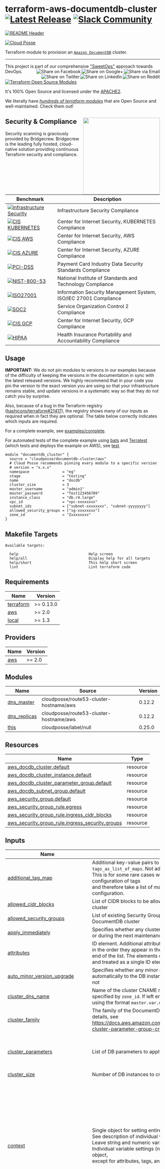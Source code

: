 
<!-- markdownlint-disable -->
# terraform-aws-documentdb-cluster [![Latest Release](https://img.shields.io/github/release/cloudposse/terraform-aws-documentdb-cluster.svg)](https://github.com/cloudposse/terraform-aws-documentdb-cluster/releases/latest) [![Slack Community](https://slack.cloudposse.com/badge.svg)](https://slack.cloudposse.com)
<!-- markdownlint-restore -->

[![README Header][readme_header_img]][readme_header_link]

[![Cloud Posse][logo]](https://cpco.io/homepage)

<!--




  ** DO NOT EDIT THIS FILE
  **
  ** This file was automatically generated by the `build-harness`.
  ** 1) Make all changes to `README.yaml`
  ** 2) Run `make init` (you only need to do this once)
  ** 3) Run`make readme` to rebuild this file.
  **
  ** (We maintain HUNDREDS of open source projects. This is how we maintain our sanity.)
  **





-->

Terraform module to provision an [`Amazon DocumentDB`](https://aws.amazon.com/documentdb/) cluster.

---

This project is part of our comprehensive ["SweetOps"](https://cpco.io/sweetops) approach towards DevOps.
[<img align="right" title="Share via Email" src="https://docs.cloudposse.com/images/ionicons/ios-email-outline-2.0.1-16x16-999999.svg"/>][share_email]
[<img align="right" title="Share on Google+" src="https://docs.cloudposse.com/images/ionicons/social-googleplus-outline-2.0.1-16x16-999999.svg" />][share_googleplus]
[<img align="right" title="Share on Facebook" src="https://docs.cloudposse.com/images/ionicons/social-facebook-outline-2.0.1-16x16-999999.svg" />][share_facebook]
[<img align="right" title="Share on Reddit" src="https://docs.cloudposse.com/images/ionicons/social-reddit-outline-2.0.1-16x16-999999.svg" />][share_reddit]
[<img align="right" title="Share on LinkedIn" src="https://docs.cloudposse.com/images/ionicons/social-linkedin-outline-2.0.1-16x16-999999.svg" />][share_linkedin]
[<img align="right" title="Share on Twitter" src="https://docs.cloudposse.com/images/ionicons/social-twitter-outline-2.0.1-16x16-999999.svg" />][share_twitter]


[![Terraform Open Source Modules](https://docs.cloudposse.com/images/terraform-open-source-modules.svg)][terraform_modules]



It's 100% Open Source and licensed under the [APACHE2](LICENSE).







We literally have [*hundreds of terraform modules*][terraform_modules] that are Open Source and well-maintained. Check them out!






## Security & Compliance [<img src="https://cloudposse.com/wp-content/uploads/2020/11/bridgecrew.svg" width="250" align="right" />](https://bridgecrew.io/)

Security scanning is graciously provided by Bridgecrew. Bridgecrew is the leading fully hosted, cloud-native solution providing continuous Terraform security and compliance.

| Benchmark | Description |
|--------|---------------|
| [![Infrastructure Security](https://www.bridgecrew.cloud/badges/github/cloudposse/terraform-aws-documentdb-cluster/general)](https://www.bridgecrew.cloud/link/badge?vcs=github&fullRepo=cloudposse%2Fterraform-aws-documentdb-cluster&benchmark=INFRASTRUCTURE+SECURITY) | Infrastructure Security Compliance |
| [![CIS KUBERNETES](https://www.bridgecrew.cloud/badges/github/cloudposse/terraform-aws-documentdb-cluster/cis_kubernetes)](https://www.bridgecrew.cloud/link/badge?vcs=github&fullRepo=cloudposse%2Fterraform-aws-documentdb-cluster&benchmark=CIS+KUBERNETES+V1.5) | Center for Internet Security, KUBERNETES Compliance |
| [![CIS AWS](https://www.bridgecrew.cloud/badges/github/cloudposse/terraform-aws-documentdb-cluster/cis_aws)](https://www.bridgecrew.cloud/link/badge?vcs=github&fullRepo=cloudposse%2Fterraform-aws-documentdb-cluster&benchmark=CIS+AWS+V1.2) | Center for Internet Security, AWS Compliance |
| [![CIS AZURE](https://www.bridgecrew.cloud/badges/github/cloudposse/terraform-aws-documentdb-cluster/cis_azure)](https://www.bridgecrew.cloud/link/badge?vcs=github&fullRepo=cloudposse%2Fterraform-aws-documentdb-cluster&benchmark=CIS+AZURE+V1.1) | Center for Internet Security, AZURE Compliance |
| [![PCI-DSS](https://www.bridgecrew.cloud/badges/github/cloudposse/terraform-aws-documentdb-cluster/pci)](https://www.bridgecrew.cloud/link/badge?vcs=github&fullRepo=cloudposse%2Fterraform-aws-documentdb-cluster&benchmark=PCI-DSS+V3.2) | Payment Card Industry Data Security Standards Compliance |
| [![NIST-800-53](https://www.bridgecrew.cloud/badges/github/cloudposse/terraform-aws-documentdb-cluster/nist)](https://www.bridgecrew.cloud/link/badge?vcs=github&fullRepo=cloudposse%2Fterraform-aws-documentdb-cluster&benchmark=NIST-800-53) | National Institute of Standards and Technology Compliance |
| [![ISO27001](https://www.bridgecrew.cloud/badges/github/cloudposse/terraform-aws-documentdb-cluster/iso)](https://www.bridgecrew.cloud/link/badge?vcs=github&fullRepo=cloudposse%2Fterraform-aws-documentdb-cluster&benchmark=ISO27001) | Information Security Management System, ISO/IEC 27001 Compliance |
| [![SOC2](https://www.bridgecrew.cloud/badges/github/cloudposse/terraform-aws-documentdb-cluster/soc2)](https://www.bridgecrew.cloud/link/badge?vcs=github&fullRepo=cloudposse%2Fterraform-aws-documentdb-cluster&benchmark=SOC2)| Service Organization Control 2 Compliance |
| [![CIS GCP](https://www.bridgecrew.cloud/badges/github/cloudposse/terraform-aws-documentdb-cluster/cis_gcp)](https://www.bridgecrew.cloud/link/badge?vcs=github&fullRepo=cloudposse%2Fterraform-aws-documentdb-cluster&benchmark=CIS+GCP+V1.1) | Center for Internet Security, GCP Compliance |
| [![HIPAA](https://www.bridgecrew.cloud/badges/github/cloudposse/terraform-aws-documentdb-cluster/hipaa)](https://www.bridgecrew.cloud/link/badge?vcs=github&fullRepo=cloudposse%2Fterraform-aws-documentdb-cluster&benchmark=HIPAA) | Health Insurance Portability and Accountability Compliance |



## Usage


**IMPORTANT:** We do not pin modules to versions in our examples because of the
difficulty of keeping the versions in the documentation in sync with the latest released versions.
We highly recommend that in your code you pin the version to the exact version you are
using so that your infrastructure remains stable, and update versions in a
systematic way so that they do not catch you by surprise.

Also, because of a bug in the Terraform registry ([hashicorp/terraform#21417](https://github.com/hashicorp/terraform/issues/21417)),
the registry shows many of our inputs as required when in fact they are optional.
The table below correctly indicates which inputs are required.



For a complete example, see [examples/complete](examples/complete).

For automated tests of the complete example using [bats](https://github.com/bats-core/bats-core) and [Terratest](https://github.com/gruntwork-io/terratest) (which tests and deploys the example on AWS), see [test](test).

```hcl
module "documentdb_cluster" {
  source = "cloudposse/documentdb-cluster/aws"
  # Cloud Posse recommends pinning every module to a specific version
  # version = "x.x.x"
  namespace               = "eg"
  stage                   = "testing"
  name                    = "docdb"
  cluster_size            = 3
  master_username         = "admin1"
  master_password         = "Test123456789"
  instance_class          = "db.r4.large"
  vpc_id                  = "vpc-xxxxxxxx"
  subnet_ids              = ["subnet-xxxxxxxx", "subnet-yyyyyyyy"]
  allowed_security_groups = ["sg-xxxxxxxx"]
  zone_id                 = "Zxxxxxxxx"
}
```






<!-- markdownlint-disable -->
## Makefile Targets
```text
Available targets:

  help                                Help screen
  help/all                            Display help for all targets
  help/short                          This help short screen
  lint                                Lint terraform code

```
<!-- markdownlint-restore -->
<!-- markdownlint-disable -->
## Requirements

| Name | Version |
|------|---------|
| <a name="requirement_terraform"></a> [terraform](#requirement\_terraform) | >= 0.13.0 |
| <a name="requirement_aws"></a> [aws](#requirement\_aws) | >= 2.0 |
| <a name="requirement_local"></a> [local](#requirement\_local) | >= 1.3 |

## Providers

| Name | Version |
|------|---------|
| <a name="provider_aws"></a> [aws](#provider\_aws) | >= 2.0 |

## Modules

| Name | Source | Version |
|------|--------|---------|
| <a name="module_dns_master"></a> [dns\_master](#module\_dns\_master) | cloudposse/route53-cluster-hostname/aws | 0.12.2 |
| <a name="module_dns_replicas"></a> [dns\_replicas](#module\_dns\_replicas) | cloudposse/route53-cluster-hostname/aws | 0.12.2 |
| <a name="module_this"></a> [this](#module\_this) | cloudposse/label/null | 0.25.0 |

## Resources

| Name | Type |
|------|------|
| [aws_docdb_cluster.default](https://registry.terraform.io/providers/hashicorp/aws/latest/docs/resources/docdb_cluster) | resource |
| [aws_docdb_cluster_instance.default](https://registry.terraform.io/providers/hashicorp/aws/latest/docs/resources/docdb_cluster_instance) | resource |
| [aws_docdb_cluster_parameter_group.default](https://registry.terraform.io/providers/hashicorp/aws/latest/docs/resources/docdb_cluster_parameter_group) | resource |
| [aws_docdb_subnet_group.default](https://registry.terraform.io/providers/hashicorp/aws/latest/docs/resources/docdb_subnet_group) | resource |
| [aws_security_group.default](https://registry.terraform.io/providers/hashicorp/aws/latest/docs/resources/security_group) | resource |
| [aws_security_group_rule.egress](https://registry.terraform.io/providers/hashicorp/aws/latest/docs/resources/security_group_rule) | resource |
| [aws_security_group_rule.ingress_cidr_blocks](https://registry.terraform.io/providers/hashicorp/aws/latest/docs/resources/security_group_rule) | resource |
| [aws_security_group_rule.ingress_security_groups](https://registry.terraform.io/providers/hashicorp/aws/latest/docs/resources/security_group_rule) | resource |

## Inputs

| Name | Description | Type | Default | Required |
|------|-------------|------|---------|:--------:|
| <a name="input_additional_tag_map"></a> [additional\_tag\_map](#input\_additional\_tag\_map) | Additional key-value pairs to add to each map in `tags_as_list_of_maps`. Not added to `tags` or `id`.<br>This is for some rare cases where resources want additional configuration of tags<br>and therefore take a list of maps with tag key, value, and additional configuration. | `map(string)` | `{}` | no |
| <a name="input_allowed_cidr_blocks"></a> [allowed\_cidr\_blocks](#input\_allowed\_cidr\_blocks) | List of CIDR blocks to be allowed to connect to the DocumentDB cluster | `list(string)` | `[]` | no |
| <a name="input_allowed_security_groups"></a> [allowed\_security\_groups](#input\_allowed\_security\_groups) | List of existing Security Groups to be allowed to connect to the DocumentDB cluster | `list(string)` | `[]` | no |
| <a name="input_apply_immediately"></a> [apply\_immediately](#input\_apply\_immediately) | Specifies whether any cluster modifications are applied immediately, or during the next maintenance window | `bool` | `true` | no |
| <a name="input_attributes"></a> [attributes](#input\_attributes) | ID element. Additional attributes (e.g. `workers` or `cluster`) to add to `id`,<br>in the order they appear in the list. New attributes are appended to the<br>end of the list. The elements of the list are joined by the `delimiter`<br>and treated as a single ID element. | `list(string)` | `[]` | no |
| <a name="input_auto_minor_version_upgrade"></a> [auto\_minor\_version\_upgrade](#input\_auto\_minor\_version\_upgrade) | Specifies whether any minor engine upgrades will be applied automatically to the DB instance during the maintenance window or not | `bool` | `true` | no |
| <a name="input_cluster_dns_name"></a> [cluster\_dns\_name](#input\_cluster\_dns\_name) | Name of the cluster CNAME record to create in the parent DNS zone specified by `zone_id`. If left empty, the name will be auto-asigned using the format `master.var.name` | `string` | `""` | no |
| <a name="input_cluster_family"></a> [cluster\_family](#input\_cluster\_family) | The family of the DocumentDB cluster parameter group. For more details, see https://docs.aws.amazon.com/documentdb/latest/developerguide/db-cluster-parameter-group-create.html | `string` | `"docdb3.6"` | no |
| <a name="input_cluster_parameters"></a> [cluster\_parameters](#input\_cluster\_parameters) | List of DB parameters to apply | <pre>list(object({<br>    apply_method = string<br>    name         = string<br>    value        = string<br>  }))</pre> | `[]` | no |
| <a name="input_cluster_size"></a> [cluster\_size](#input\_cluster\_size) | Number of DB instances to create in the cluster | `number` | `3` | no |
| <a name="input_context"></a> [context](#input\_context) | Single object for setting entire context at once.<br>See description of individual variables for details.<br>Leave string and numeric variables as `null` to use default value.<br>Individual variable settings (non-null) override settings in context object,<br>except for attributes, tags, and additional\_tag\_map, which are merged. | `any` | <pre>{<br>  "additional_tag_map": {},<br>  "attributes": [],<br>  "delimiter": null,<br>  "descriptor_formats": {},<br>  "enabled": true,<br>  "environment": null,<br>  "id_length_limit": null,<br>  "label_key_case": null,<br>  "label_order": [],<br>  "label_value_case": null,<br>  "labels_as_tags": [<br>    "unset"<br>  ],<br>  "name": null,<br>  "namespace": null,<br>  "regex_replace_chars": null,<br>  "stage": null,<br>  "tags": {},<br>  "tenant": null<br>}</pre> | no |
| <a name="input_db_port"></a> [db\_port](#input\_db\_port) | DocumentDB port | `number` | `27017` | no |
| <a name="input_deletion_protection"></a> [deletion\_protection](#input\_deletion\_protection) | A value that indicates whether the DB cluster has deletion protection enabled | `bool` | `false` | no |
| <a name="input_delimiter"></a> [delimiter](#input\_delimiter) | Delimiter to be used between ID elements.<br>Defaults to `-` (hyphen). Set to `""` to use no delimiter at all. | `string` | `null` | no |
| <a name="input_descriptor_formats"></a> [descriptor\_formats](#input\_descriptor\_formats) | Describe additional descriptors to be output in the `descriptors` output map.<br>Map of maps. Keys are names of descriptors. Values are maps of the form<br>`{<br>   format = string<br>   labels = list(string)<br>}`<br>(Type is `any` so the map values can later be enhanced to provide additional options.)<br>`format` is a Terraform format string to be passed to the `format()` function.<br>`labels` is a list of labels, in order, to pass to `format()` function.<br>Label values will be normalized before being passed to `format()` so they will be<br>identical to how they appear in `id`.<br>Default is `{}` (`descriptors` output will be empty). | `any` | `{}` | no |
| <a name="input_enabled"></a> [enabled](#input\_enabled) | Set to false to prevent the module from creating any resources | `bool` | `null` | no |
| <a name="input_enabled_cloudwatch_logs_exports"></a> [enabled\_cloudwatch\_logs\_exports](#input\_enabled\_cloudwatch\_logs\_exports) | List of log types to export to cloudwatch. The following log types are supported: `audit`, `error`, `general`, `slowquery` | `list(string)` | `[]` | no |
| <a name="input_engine"></a> [engine](#input\_engine) | The name of the database engine to be used for this DB cluster. Defaults to `docdb`. Valid values: `docdb` | `string` | `"docdb"` | no |
| <a name="input_engine_version"></a> [engine\_version](#input\_engine\_version) | The version number of the database engine to use | `string` | `"3.6.0"` | no |
| <a name="input_environment"></a> [environment](#input\_environment) | ID element. Usually used for region e.g. 'uw2', 'us-west-2', OR role 'prod', 'staging', 'dev', 'UAT' | `string` | `null` | no |
| <a name="input_id_length_limit"></a> [id\_length\_limit](#input\_id\_length\_limit) | Limit `id` to this many characters (minimum 6).<br>Set to `0` for unlimited length.<br>Set to `null` for keep the existing setting, which defaults to `0`.<br>Does not affect `id_full`. | `number` | `null` | no |
| <a name="input_instance_class"></a> [instance\_class](#input\_instance\_class) | The instance class to use. For more details, see https://docs.aws.amazon.com/documentdb/latest/developerguide/db-instance-classes.html#db-instance-class-specs | `string` | `"db.r4.large"` | no |
| <a name="input_kms_key_id"></a> [kms\_key\_id](#input\_kms\_key\_id) | The ARN for the KMS encryption key. When specifying `kms_key_id`, `storage_encrypted` needs to be set to `true` | `string` | `""` | no |
| <a name="input_label_key_case"></a> [label\_key\_case](#input\_label\_key\_case) | Controls the letter case of the `tags` keys (label names) for tags generated by this module.<br>Does not affect keys of tags passed in via the `tags` input.<br>Possible values: `lower`, `title`, `upper`.<br>Default value: `title`. | `string` | `null` | no |
| <a name="input_label_order"></a> [label\_order](#input\_label\_order) | The order in which the labels (ID elements) appear in the `id`.<br>Defaults to ["namespace", "environment", "stage", "name", "attributes"].<br>You can omit any of the 6 labels ("tenant" is the 6th), but at least one must be present. | `list(string)` | `null` | no |
| <a name="input_label_value_case"></a> [label\_value\_case](#input\_label\_value\_case) | Controls the letter case of ID elements (labels) as included in `id`,<br>set as tag values, and output by this module individually.<br>Does not affect values of tags passed in via the `tags` input.<br>Possible values: `lower`, `title`, `upper` and `none` (no transformation).<br>Set this to `title` and set `delimiter` to `""` to yield Pascal Case IDs.<br>Default value: `lower`. | `string` | `null` | no |
| <a name="input_labels_as_tags"></a> [labels\_as\_tags](#input\_labels\_as\_tags) | Set of labels (ID elements) to include as tags in the `tags` output.<br>Default is to include all labels.<br>Tags with empty values will not be included in the `tags` output.<br>Set to `[]` to suppress all generated tags.<br>**Notes:**<br>  The value of the `name` tag, if included, will be the `id`, not the `name`.<br>  Unlike other `null-label` inputs, the initial setting of `labels_as_tags` cannot be<br>  changed in later chained modules. Attempts to change it will be silently ignored. | `set(string)` | <pre>[<br>  "default"<br>]</pre> | no |
| <a name="input_master_password"></a> [master\_password](#input\_master\_password) | (Required unless a snapshot\_identifier is provided) Password for the master DB user. Note that this may show up in logs, and it will be stored in the state file. Please refer to the DocumentDB Naming Constraints | `string` | `""` | yes |
| <a name="input_master_username"></a> [master\_username](#input\_master\_username) | (Required unless a snapshot\_identifier is provided) Username for the master DB user | `string` | `"admin1"` | yes |
| <a name="input_name"></a> [name](#input\_name) | ID element. Usually the component or solution name, e.g. 'app' or 'jenkins'.<br>This is the only ID element not also included as a `tag`.<br>The "name" tag is set to the full `id` string. There is no tag with the value of the `name` input. | `string` | `null` | no |
| <a name="input_namespace"></a> [namespace](#input\_namespace) | ID element. Usually an abbreviation of your organization name, e.g. 'eg' or 'cp', to help ensure generated IDs are globally unique | `string` | `null` | no |
| <a name="input_preferred_backup_window"></a> [preferred\_backup\_window](#input\_preferred\_backup\_window) | Daily time range during which the backups happen | `string` | `"07:00-09:00"` | no |
| <a name="input_preferred_maintenance_window"></a> [preferred\_maintenance\_window](#input\_preferred\_maintenance\_window) | The window to perform maintenance in. Syntax: `ddd:hh24:mi-ddd:hh24:mi`. | `string` | `"Mon:22:00-Mon:23:00"` | no |
| <a name="input_reader_dns_name"></a> [reader\_dns\_name](#input\_reader\_dns\_name) | Name of the reader endpoint CNAME record to create in the parent DNS zone specified by `zone_id`. If left empty, the name will be auto-asigned using the format `replicas.var.name` | `string` | `""` | no |
| <a name="input_regex_replace_chars"></a> [regex\_replace\_chars](#input\_regex\_replace\_chars) | Terraform regular expression (regex) string.<br>Characters matching the regex will be removed from the ID elements.<br>If not set, `"/[^a-zA-Z0-9-]/"` is used to remove all characters other than hyphens, letters and digits. | `string` | `null` | no |
| <a name="input_retention_period"></a> [retention\_period](#input\_retention\_period) | Number of days to retain backups for | `number` | `5` | no |
| <a name="input_skip_final_snapshot"></a> [skip\_final\_snapshot](#input\_skip\_final\_snapshot) | Determines whether a final DB snapshot is created before the DB cluster is deleted | `bool` | `true` | no |
| <a name="input_snapshot_identifier"></a> [snapshot\_identifier](#input\_snapshot\_identifier) | Specifies whether or not to create this cluster from a snapshot. You can use either the name or ARN when specifying a DB cluster snapshot, or the ARN when specifying a DB snapshot | `string` | `""` | no |
| <a name="input_stage"></a> [stage](#input\_stage) | ID element. Usually used to indicate role, e.g. 'prod', 'staging', 'source', 'build', 'test', 'deploy', 'release' | `string` | `null` | no |
| <a name="input_storage_encrypted"></a> [storage\_encrypted](#input\_storage\_encrypted) | Specifies whether the DB cluster is encrypted | `bool` | `true` | no |
| <a name="input_subnet_ids"></a> [subnet\_ids](#input\_subnet\_ids) | List of VPC subnet IDs to place DocumentDB instances in | `list(string)` | n/a | yes |
| <a name="input_tags"></a> [tags](#input\_tags) | Additional tags (e.g. `{'BusinessUnit': 'XYZ'}`).<br>Neither the tag keys nor the tag values will be modified by this module. | `map(string)` | `{}` | no |
| <a name="input_tenant"></a> [tenant](#input\_tenant) | ID element \_(Rarely used, not included by default)\_. A customer identifier, indicating who this instance of a resource is for | `string` | `null` | no |
| <a name="input_vpc_id"></a> [vpc\_id](#input\_vpc\_id) | VPC ID to create the cluster in (e.g. `vpc-a22222ee`) | `string` | n/a | yes |
| <a name="input_zone_id"></a> [zone\_id](#input\_zone\_id) | Route53 parent zone ID. If provided (not empty), the module will create sub-domain DNS records for the DocumentDB master and replicas | `string` | `""` | no |

## Outputs

| Name | Description |
|------|-------------|
| <a name="output_arn"></a> [arn](#output\_arn) | Amazon Resource Name (ARN) of the cluster |
| <a name="output_cluster_name"></a> [cluster\_name](#output\_cluster\_name) | Cluster Identifier |
| <a name="output_endpoint"></a> [endpoint](#output\_endpoint) | Endpoint of the DocumentDB cluster |
| <a name="output_master_host"></a> [master\_host](#output\_master\_host) | DB master hostname |
| <a name="output_master_username"></a> [master\_username](#output\_master\_username) | Username for the master DB user |
| <a name="output_reader_endpoint"></a> [reader\_endpoint](#output\_reader\_endpoint) | A read-only endpoint of the DocumentDB cluster, automatically load-balanced across replicas |
| <a name="output_replicas_host"></a> [replicas\_host](#output\_replicas\_host) | DB replicas hostname |
| <a name="output_security_group_arn"></a> [security\_group\_arn](#output\_security\_group\_arn) | ARN of the DocumentDB cluster Security Group |
| <a name="output_security_group_id"></a> [security\_group\_id](#output\_security\_group\_id) | ID of the DocumentDB cluster Security Group |
| <a name="output_security_group_name"></a> [security\_group\_name](#output\_security\_group\_name) | Name of the DocumentDB cluster Security Group |
<!-- markdownlint-restore -->



## Share the Love

Like this project? Please give it a ★ on [our GitHub](https://github.com/cloudposse/terraform-aws-documentdb-cluster)! (it helps us **a lot**)

Are you using this project or any of our other projects? Consider [leaving a testimonial][testimonial]. =)



## Related Projects

Check out these related projects.

- [terraform-aws-rds](https://github.com/cloudposse/terraform-aws-rds) - Terraform module to provision AWS RDS instances for MySQL or Postgres
- [terraform-aws-rds-cluster](https://github.com/cloudposse/terraform-aws-rds-cluster) - Terraform module to provision an RDS Aurora cluster for MySQL or Postgres
- [terraform-aws-rds-cloudwatch-sns-alarms](https://github.com/cloudposse/terraform-aws-rds-cloudwatch-sns-alarms) - Terraform module that configures important RDS alerts using CloudWatch and sends them to an SNS topic


## References

For additional context, refer to some of these links.

- [Creating an Amazon DocumentDB Cluster](https://docs.aws.amazon.com/documentdb/latest/developerguide/db-cluster-create.html) - official AWS documentation on how to create a DocumentDB cluster
- [Amazon DocumentDB Instance Class Specifications](https://docs.aws.amazon.com/documentdb/latest/developerguide/db-instance-classes.html#db-instance-class-specs) - provides details of the Amazon DocumentDB instance classes
- [Creating an Amazon DocumentDB Cluster Parameter Group](https://docs.aws.amazon.com/documentdb/latest/developerguide/db-cluster-parameter-group-create.html) - official AWS documentation on how to create an Amazon DocumentDB Cluster Parameter Group
- [Amazon DocumentDB Limits](https://docs.aws.amazon.com/documentdb/latest/developerguide/limits.html) - describes the resource limits and naming constraints for Amazon DocumentDB
- [Understanding Amazon DocumentDB Amazon Resource Names (ARNs)](https://docs.aws.amazon.com/documentdb/latest/developerguide/documentdb-arns.html) - describes ARN formats for DocumentDB resources
- [Amazon DocumentDB Parameters](https://docs.aws.amazon.com/documentdb/latest/developerguide/db-cluster-parameters.html) - lists all the parameters that are specific to a DocumentDB cluster
- [Tagging Amazon DocumentDB Resources](https://docs.aws.amazon.com/documentdb/latest/developerguide/tagging.html) - describes how to use tags to add metadata to DocumentDB resources
- [Amazon DocumentDB FAQs](https://aws.amazon.com/documentdb/faqs/) - DocumentDB frequently asked questions
- [Troubleshooting Amazon DocumentDB](https://docs.aws.amazon.com/documentdb/latest/developerguide/troubleshooting.html) - provides information about how to troubleshoot problems that you might encounter when using Amazon DocumentDB


## Help

**Got a question?** We got answers.

File a GitHub [issue](https://github.com/cloudposse/terraform-aws-documentdb-cluster/issues), send us an [email][email] or join our [Slack Community][slack].

[![README Commercial Support][readme_commercial_support_img]][readme_commercial_support_link]

## DevOps Accelerator for Startups


We are a [**DevOps Accelerator**][commercial_support]. We'll help you build your cloud infrastructure from the ground up so you can own it. Then we'll show you how to operate it and stick around for as long as you need us.

[![Learn More](https://img.shields.io/badge/learn%20more-success.svg?style=for-the-badge)][commercial_support]

Work directly with our team of DevOps experts via email, slack, and video conferencing.

We deliver 10x the value for a fraction of the cost of a full-time engineer. Our track record is not even funny. If you want things done right and you need it done FAST, then we're your best bet.

- **Reference Architecture.** You'll get everything you need from the ground up built using 100% infrastructure as code.
- **Release Engineering.** You'll have end-to-end CI/CD with unlimited staging environments.
- **Site Reliability Engineering.** You'll have total visibility into your apps and microservices.
- **Security Baseline.** You'll have built-in governance with accountability and audit logs for all changes.
- **GitOps.** You'll be able to operate your infrastructure via Pull Requests.
- **Training.** You'll receive hands-on training so your team can operate what we build.
- **Questions.** You'll have a direct line of communication between our teams via a Shared Slack channel.
- **Troubleshooting.** You'll get help to triage when things aren't working.
- **Code Reviews.** You'll receive constructive feedback on Pull Requests.
- **Bug Fixes.** We'll rapidly work with you to fix any bugs in our projects.

## Slack Community

Join our [Open Source Community][slack] on Slack. It's **FREE** for everyone! Our "SweetOps" community is where you get to talk with others who share a similar vision for how to rollout and manage infrastructure. This is the best place to talk shop, ask questions, solicit feedback, and work together as a community to build totally *sweet* infrastructure.

## Discourse Forums

Participate in our [Discourse Forums][discourse]. Here you'll find answers to commonly asked questions. Most questions will be related to the enormous number of projects we support on our GitHub. Come here to collaborate on answers, find solutions, and get ideas about the products and services we value. It only takes a minute to get started! Just sign in with SSO using your GitHub account.

## Newsletter

Sign up for [our newsletter][newsletter] that covers everything on our technology radar.  Receive updates on what we're up to on GitHub as well as awesome new projects we discover.

## Office Hours

[Join us every Wednesday via Zoom][office_hours] for our weekly "Lunch & Learn" sessions. It's **FREE** for everyone!

[![zoom](https://img.cloudposse.com/fit-in/200x200/https://cloudposse.com/wp-content/uploads/2019/08/Powered-by-Zoom.png")][office_hours]

## Contributing

### Bug Reports & Feature Requests

Please use the [issue tracker](https://github.com/cloudposse/terraform-aws-documentdb-cluster/issues) to report any bugs or file feature requests.

### Developing

If you are interested in being a contributor and want to get involved in developing this project or [help out](https://cpco.io/help-out) with our other projects, we would love to hear from you! Shoot us an [email][email].

In general, PRs are welcome. We follow the typical "fork-and-pull" Git workflow.

 1. **Fork** the repo on GitHub
 2. **Clone** the project to your own machine
 3. **Commit** changes to your own branch
 4. **Push** your work back up to your fork
 5. Submit a **Pull Request** so that we can review your changes

**NOTE:** Be sure to merge the latest changes from "upstream" before making a pull request!


## Copyright

Copyright © 2017-2021 [Cloud Posse, LLC](https://cpco.io/copyright)



## License

[![License](https://img.shields.io/badge/License-Apache%202.0-blue.svg)](https://opensource.org/licenses/Apache-2.0)

See [LICENSE](LICENSE) for full details.

```text
Licensed to the Apache Software Foundation (ASF) under one
or more contributor license agreements.  See the NOTICE file
distributed with this work for additional information
regarding copyright ownership.  The ASF licenses this file
to you under the Apache License, Version 2.0 (the
"License"); you may not use this file except in compliance
with the License.  You may obtain a copy of the License at

  https://www.apache.org/licenses/LICENSE-2.0

Unless required by applicable law or agreed to in writing,
software distributed under the License is distributed on an
"AS IS" BASIS, WITHOUT WARRANTIES OR CONDITIONS OF ANY
KIND, either express or implied.  See the License for the
specific language governing permissions and limitations
under the License.
```









## Trademarks

All other trademarks referenced herein are the property of their respective owners.

## About

This project is maintained and funded by [Cloud Posse, LLC][website]. Like it? Please let us know by [leaving a testimonial][testimonial]!

[![Cloud Posse][logo]][website]

We're a [DevOps Professional Services][hire] company based in Los Angeles, CA. We ❤️  [Open Source Software][we_love_open_source].

We offer [paid support][commercial_support] on all of our projects.

Check out [our other projects][github], [follow us on twitter][twitter], [apply for a job][jobs], or [hire us][hire] to help with your cloud strategy and implementation.



### Contributors

<!-- markdownlint-disable -->
|  [![Erik Osterman][osterman_avatar]][osterman_homepage]<br/>[Erik Osterman][osterman_homepage] | [![Andriy Knysh][aknysh_avatar]][aknysh_homepage]<br/>[Andriy Knysh][aknysh_homepage] | [![Igor Rodionov][goruha_avatar]][goruha_homepage]<br/>[Igor Rodionov][goruha_homepage] |
|---|---|---|
<!-- markdownlint-restore -->

  [osterman_homepage]: https://github.com/osterman
  [osterman_avatar]: https://img.cloudposse.com/150x150/https://github.com/osterman.png
  [aknysh_homepage]: https://github.com/aknysh
  [aknysh_avatar]: https://img.cloudposse.com/150x150/https://github.com/aknysh.png
  [goruha_homepage]: https://github.com/goruha
  [goruha_avatar]: https://img.cloudposse.com/150x150/https://github.com/goruha.png

[![README Footer][readme_footer_img]][readme_footer_link]
[![Beacon][beacon]][website]

  [logo]: https://cloudposse.com/logo-300x69.svg
  [docs]: https://cpco.io/docs?utm_source=github&utm_medium=readme&utm_campaign=cloudposse/terraform-aws-documentdb-cluster&utm_content=docs
  [website]: https://cpco.io/homepage?utm_source=github&utm_medium=readme&utm_campaign=cloudposse/terraform-aws-documentdb-cluster&utm_content=website
  [github]: https://cpco.io/github?utm_source=github&utm_medium=readme&utm_campaign=cloudposse/terraform-aws-documentdb-cluster&utm_content=github
  [jobs]: https://cpco.io/jobs?utm_source=github&utm_medium=readme&utm_campaign=cloudposse/terraform-aws-documentdb-cluster&utm_content=jobs
  [hire]: https://cpco.io/hire?utm_source=github&utm_medium=readme&utm_campaign=cloudposse/terraform-aws-documentdb-cluster&utm_content=hire
  [slack]: https://cpco.io/slack?utm_source=github&utm_medium=readme&utm_campaign=cloudposse/terraform-aws-documentdb-cluster&utm_content=slack
  [linkedin]: https://cpco.io/linkedin?utm_source=github&utm_medium=readme&utm_campaign=cloudposse/terraform-aws-documentdb-cluster&utm_content=linkedin
  [twitter]: https://cpco.io/twitter?utm_source=github&utm_medium=readme&utm_campaign=cloudposse/terraform-aws-documentdb-cluster&utm_content=twitter
  [testimonial]: https://cpco.io/leave-testimonial?utm_source=github&utm_medium=readme&utm_campaign=cloudposse/terraform-aws-documentdb-cluster&utm_content=testimonial
  [office_hours]: https://cloudposse.com/office-hours?utm_source=github&utm_medium=readme&utm_campaign=cloudposse/terraform-aws-documentdb-cluster&utm_content=office_hours
  [newsletter]: https://cpco.io/newsletter?utm_source=github&utm_medium=readme&utm_campaign=cloudposse/terraform-aws-documentdb-cluster&utm_content=newsletter
  [discourse]: https://ask.sweetops.com/?utm_source=github&utm_medium=readme&utm_campaign=cloudposse/terraform-aws-documentdb-cluster&utm_content=discourse
  [email]: https://cpco.io/email?utm_source=github&utm_medium=readme&utm_campaign=cloudposse/terraform-aws-documentdb-cluster&utm_content=email
  [commercial_support]: https://cpco.io/commercial-support?utm_source=github&utm_medium=readme&utm_campaign=cloudposse/terraform-aws-documentdb-cluster&utm_content=commercial_support
  [we_love_open_source]: https://cpco.io/we-love-open-source?utm_source=github&utm_medium=readme&utm_campaign=cloudposse/terraform-aws-documentdb-cluster&utm_content=we_love_open_source
  [terraform_modules]: https://cpco.io/terraform-modules?utm_source=github&utm_medium=readme&utm_campaign=cloudposse/terraform-aws-documentdb-cluster&utm_content=terraform_modules
  [readme_header_img]: https://cloudposse.com/readme/header/img
  [readme_header_link]: https://cloudposse.com/readme/header/link?utm_source=github&utm_medium=readme&utm_campaign=cloudposse/terraform-aws-documentdb-cluster&utm_content=readme_header_link
  [readme_footer_img]: https://cloudposse.com/readme/footer/img
  [readme_footer_link]: https://cloudposse.com/readme/footer/link?utm_source=github&utm_medium=readme&utm_campaign=cloudposse/terraform-aws-documentdb-cluster&utm_content=readme_footer_link
  [readme_commercial_support_img]: https://cloudposse.com/readme/commercial-support/img
  [readme_commercial_support_link]: https://cloudposse.com/readme/commercial-support/link?utm_source=github&utm_medium=readme&utm_campaign=cloudposse/terraform-aws-documentdb-cluster&utm_content=readme_commercial_support_link
  [share_twitter]: https://twitter.com/intent/tweet/?text=terraform-aws-documentdb-cluster&url=https://github.com/cloudposse/terraform-aws-documentdb-cluster
  [share_linkedin]: https://www.linkedin.com/shareArticle?mini=true&title=terraform-aws-documentdb-cluster&url=https://github.com/cloudposse/terraform-aws-documentdb-cluster
  [share_reddit]: https://reddit.com/submit/?url=https://github.com/cloudposse/terraform-aws-documentdb-cluster
  [share_facebook]: https://facebook.com/sharer/sharer.php?u=https://github.com/cloudposse/terraform-aws-documentdb-cluster
  [share_googleplus]: https://plus.google.com/share?url=https://github.com/cloudposse/terraform-aws-documentdb-cluster
  [share_email]: mailto:?subject=terraform-aws-documentdb-cluster&body=https://github.com/cloudposse/terraform-aws-documentdb-cluster
  [beacon]: https://ga-beacon.cloudposse.com/UA-76589703-4/cloudposse/terraform-aws-documentdb-cluster?pixel&cs=github&cm=readme&an=terraform-aws-documentdb-cluster

